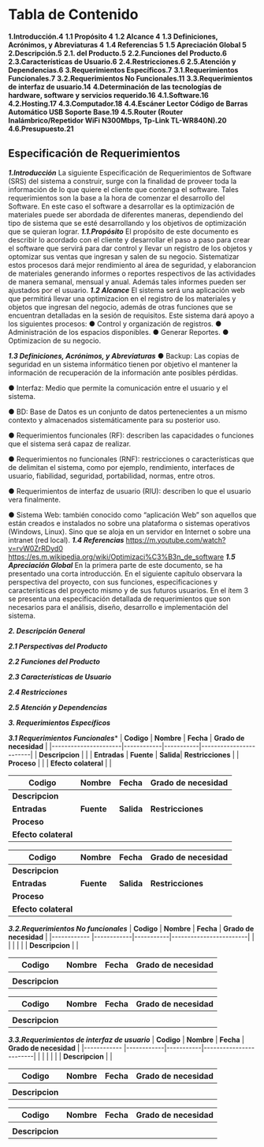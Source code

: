 # Tabla de Contenido

**1.Introducción.4**
**1.1 Propósito 4**
**1.2 Alcance 4**
**1.3 Definiciones, Acrónimos, y Abreviaturas 4**
**1.4 Referencias 5**
**1.5 Apreciación Global 5**
**2.Descripción.5**
**2.1. del Producto.5**
**2.2.Funciones del Producto.6**
**2.3.Características de Usuario.6**
**2.4.Restricciones.6**
**2.5.Atención y Dependencias.6**
**3.Requerimientos Específicos.7**
**3.1.Requerimientos Funcionales.7**
**3.2.Requerimientos No Funcionales.11**
**3.3.Requerimientos de interfaz de usuario.14**
**4.Determinación de las tecnologías de hardware, software y servicios requerido.16**
**4.1.Software.16**
**4.2.Hosting.17**
**4.3.Computador.18**
**4.4.Escáner Lector Código de Barras Automático USB Soporte Base.19**
**4.5.Router (Router Inalámbrico/Repetidor WiFi N300Mbps, Tp-Link TL-WR840N).20**
**4.6.Presupuesto.21**

## Especificación de Requerimientos

***1.Introducción***
La siguiente Especificación de Requerimientos de Software (SRS) del sistema a construir, surge con la finalidad de proveer toda la información de lo que quiere el cliente que contenga el software. Tales requerimientos son la base a la hora de comenzar el desarrollo del Software. En este caso el software a desarrollar es la optimización de materiales puede ser abordada de diferentes maneras, dependiendo del tipo de sistema que se esté desarrollando y los objetivos de optimización que se quieran lograr.
***1.1.Propósito***
El propósito de este documento es describir lo acordado con el cliente y desarrollar el paso a paso para crear el software que servirá para dar control y llevar un registro de los objetos y optomizar sus ventas que ingresan y salen de su negocio. Sistematizar estos procesos dará mejor rendimiento al área de seguridad, y elaborancion de materiales generando informes o reportes respectivos de las actividades de manera semanal, mensual y anual. Además tales informes pueden ser ajustados por el usuario.
***1.2 Alcance***
El sistema será una aplicación web que permitirá llevar una optimizacion  en el registro de los materiales y objetos que ingresan del negocio, además de otras funciones que se encuentran detalladas en la sesión de requisitos. Este sistema dará apoyo a los siguientes procesos:
●	Control y organización de registros.
●	Administración de los espacios disponibles.
●	Generar Reportes.
●	Optimizacion de su negocio.

***1.3 Definiciones, Acrónimos, y Abreviaturas***
●	Backup: Las copias de seguridad en un sistema informático tienen por objetivo el mantener la información de recuperación de la información ante posibles pérdidas. 

●	Interfaz: Medio que permite la comunicación entre el usuario y el sistema.

●	BD: Base de Datos  es un conjunto de datos pertenecientes a un mismo contexto y almacenados sistemáticamente  para su posterior uso.

●	Requerimientos funcionales (RF): describen las capacidades o funciones que el sistema será capaz de realizar.

●	Requerimientos no funcionales (RNF): restricciones o características que de delimitan el sistema, como por ejemplo, rendimiento, interfaces de usuario, fiabilidad, seguridad, portabilidad, normas, entre otros.

●	Requerimientos de interfaz de usuario (RIU): describen lo que el usuario vera finalmente. 

●	Sistema Web: también conocido como “aplicación Web” son aquellos que están creados e instalados no sobre una plataforma o sistemas operativos  (Windows, Linux). Sino que se aloja en un servidor en Internet o sobre una intranet (red local).
***1.4 Referencias***
 https://m.youtube.com/watch?v=rvW0ZrRDyd0
https://es.m.wikipedia.org/wiki/Optimizaci%C3%B3n_de_software
***1.5 Apreciación Global***
En la primera parte de este documento, se ha presentado una corta introducción.
En el siguiente capítulo observara la perspectiva del proyecto, con sus funciones, especificaciones y características del proyecto mismo y de sus futuros usuarios. 
En el ítem 3 se presenta una especificación detallada de requerimientos que son necesarios para el análisis, diseño, desarrollo e implementación del sistema. 

***2. Descripción General***

***2.1 Perspectivas del Producto***

***2.2 Funciones del Producto***

***2.3 Características de Usuario***

***2.4 Restricciones***

***2.5 Atención y Dependencias***

***3. Requerimientos Específicos***

***3.1 Requerimientos Funcionales****
| **Codigo**           | **Nombre** | **Fecha** | **Grado de necesidad** |
|----------------------|------------|-----------|------------------------|
| **Descripcion**      |                                                 |
| **Entradas**         | **Fuente** | **Salida**| **Restricciones**      |
| **Proceso**          |                                                 |
| **Efecto colateral** |                                                 |

 

| **Codigo**           | **Nombre** | **Fecha** | **Grado de necesidad** |
|----------------------|------------|-----------|------------------------|
| **Descripcion**      |                                                 |
| **Entradas**         | **Fuente** | **Salida**| **Restricciones**      |
| **Proceso**          |                                                 |
| **Efecto colateral** | 



| **Codigo**           | **Nombre** | **Fecha** | **Grado de necesidad** |
|----------------------|------------|-----------|------------------------|
| **Descripcion**      |                                                 |
| **Entradas**         | **Fuente** | **Salida**| **Restricciones**      |
| **Proceso**          |                                                 |
| **Efecto colateral** |   



***3.2.Requerimientos No funcionales***
| **Codigo**      | **Nombre** | **Fecha** | **Grado de necesidad** |
|------------     |------------|-----------|------------------------|
|                 |            |           |                        |
| **Descripcion** |                                                 |


| **Codigo**      | **Nombre** | **Fecha** | **Grado de necesidad** |
|------------     |------------|-----------|------------------------|
|                 |            |           |                        |
| **Descripcion** |                                                 |


| **Codigo**      | **Nombre** | **Fecha** | **Grado de necesidad** |
|------------     |------------|-----------|------------------------|
|                 |            |           |                        |
| **Descripcion** |                                                 |

***3.3.Requerimientos de interfaz de usuario***
| **Codigo**      | **Nombre** | **Fecha** | **Grado de necesidad** |
|------------     |------------|-----------|------------------------|
|                 |            |           |                        |
| **Descripcion** |                                                 |


| **Codigo**      | **Nombre** | **Fecha** | **Grado de necesidad** |
|------------     |------------|-----------|------------------------|
|                 |            |           |                        |
| **Descripcion** |                                                 |


| **Codigo**      | **Nombre** | **Fecha** | **Grado de necesidad** |
|------------     |------------|-----------|------------------------|
|                 |            |           |                        |
| **Descripcion** |                                                 |
